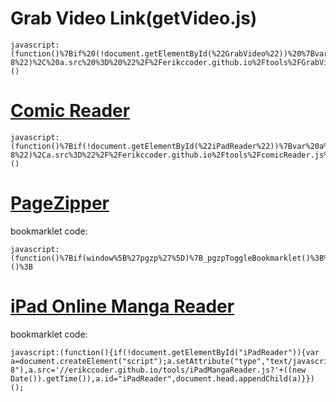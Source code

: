 Grab Video Link(getVideo.js)
===
```
javascript:(function()%7Bif%20(!document.getElementById(%22GrabVideo%22))%20%7Bvar%20a%20%3D%20document.createElement(%22script%22)%3Ba.setAttribute(%22type%22%2C%20%22text%2Fjavascript%22)%2C%20a.setAttribute(%22charset%22%2C%20%22utf-8%22)%2C%20a.src%20%3D%20%22%2F%2Ferikccoder.github.io%2Ftools%2FGrabVideo.js%3F%22%20%2B%20(new%20Date).getTime()%2C%20a.id%20%3D%20%22iPadReader%22%2C%20document.head.appendChild(a)%7D%7D)()
```


[Comic Reader](comicReader.js)
===
```
javascript:(function()%7Bif(!document.getElementById(%22iPadReader%22))%7Bvar%20a%3Ddocument.createElement(%22script%22)%3Ba.setAttribute(%22type%22%2C%22text%2Fjavascript%22)%2Ca.setAttribute(%22charset%22%2C%22utf-8%22)%2Ca.src%3D%22%2F%2Ferikccoder.github.io%2Ftools%2FcomicReader.js%3F%22%2B(new%20Date).getTime()%2Ca.id%3D%22iPadReader%22%2Cdocument.head.appendChild(a)%7D%7D)()
```

[PageZipper](http://www.printwhatyoulike.com/pagezipper)
===

bookmarklet code:

```
javascript:(function()%7Bif(window%5B%27pgzp%27%5D)%7B_pgzpToggleBookmarklet()%3B%7Delse%7Bwindow._page_zipper_is_bookmarklet%3Dtrue%3Bwindow._page_zipper%3Ddocument.createElement(%27script%27)%3Bwindow._page_zipper.type%3D%27text/javascript%27%3Bwindow._page_zipper.src%3D%27//erikccoder.github.io/tools/PageZipper.js%27%3Bdocument.getElementsByTagName(%27head%27)%5B0%5D.appendChild(window._page_zipper)%3B%7D%7D)()%3B
```

[iPad Online Manga Reader](http://yujianrong.bitbucket.org/JsTool/iPadMangaReader/)
===

bookmarklet code:
```
javascript:(function(){if(!document.getElementById("iPadReader")){var a=document.createElement("script");a.setAttribute("type","text/javascript"),a.setAttribute("charset","utf-8"),a.src='//erikccoder.github.io/tools/iPadMangaReader.js?'+((new Date()).getTime()),a.id="iPadReader",document.head.appendChild(a)}})();
```

